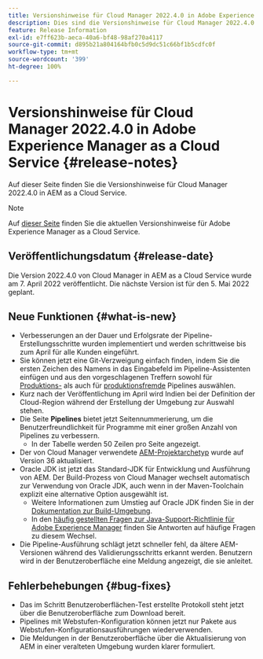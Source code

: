 ```yaml
---
title: Versionshinweise für Cloud Manager 2022.4.0 in Adobe Experience Manager as a Cloud Service
description: Dies sind die Versionshinweise für Cloud Manager 2022.4.0 in AEM as a Cloud Service.
feature: Release Information
exl-id: e7ff623b-aeca-40a6-bf48-98af270a4117
source-git-commit: d895b21a804164bfb0c5d9dc51c66bf1b5cdfc0f
workflow-type: tm+mt
source-wordcount: '399'
ht-degree: 100%

---
```


# Versionshinweise für Cloud Manager 2022.4.0 in Adobe Experience Manager as a Cloud Service {#release-notes}

Auf dieser Seite finden Sie die Versionshinweise für Cloud Manager 2022.4.0 in AEM as a Cloud Service.

>[!NOTE]
>
>Auf [dieser Seite](/help/release-notes/release-notes-cloud/release-notes-current.md) finden Sie die aktuellen Versionshinweise für Adobe Experience Manager as a Cloud Service.

## Veröffentlichungsdatum {#release-date}

Die Version 2022.4.0 von Cloud Manager in AEM as a Cloud Service wurde am 7. April 2022 veröffentlicht. Die nächste Version ist für den 5. Mai 2022 geplant.

## Neue Funktionen {#what-is-new}

* Verbesserungen an der Dauer und Erfolgsrate der Pipeline-Erstellungsschritte wurden implementiert und werden schrittweise bis zum April für alle Kunden eingeführt.
* Sie können jetzt eine Git-Verzweigung einfach finden, indem Sie die ersten Zeichen des Namens in das Eingabefeld im Pipeline-Assistenten einfügen und aus den vorgeschlagenen Treffern sowohl für [Produktions-](/help/implementing/cloud-manager/configuring-pipelines/configuring-production-pipelines.md) als auch für [produktionsfremde](/help/implementing/cloud-manager/configuring-pipelines/configuring-non-production-pipelines.md) Pipelines auswählen.
* Kurz nach der Veröffentlichung im April wird Indien bei der Definition der Cloud-Region während der Erstellung der Umgebung zur Auswahl stehen.
* Die Seite **Pipelines** bietet jetzt Seitennummerierung, um die Benutzerfreundlichkeit für Programme mit einer großen Anzahl von Pipelines zu verbessern.
   * In der Tabelle werden 50 Zeilen pro Seite angezeigt.
* Der von Cloud Manager verwendete [AEM-Projektarchetyp](https://experienceleague.adobe.com/docs/experience-manager-core-components/using/developing/archetype/overview.html?lang=de) wurde auf Version 36 aktualisiert.
* Oracle JDK ist jetzt das Standard-JDK für Entwicklung und Ausführung von AEM. Der Build-Prozess von Cloud Manager wechselt automatisch zur Verwendung von Oracle JDK, auch wenn in der Maven-Toolchain explizit eine alternative Option ausgewählt ist.
   * Weitere Informationen zum Umstieg auf Oracle JDK finden Sie in der [Dokumentation zur Build-Umgebung](/help/implementing/cloud-manager/getting-access-to-aem-in-cloud/build-environment-details.md#using-java-support).
   * In den [häufig gestellten Fragen zur Java-Support-Richtlinie für Adobe Experience Manager](https://experienceleague.adobe.com/docs/experience-manager-65/assets/Java_Policy_for_Adobe_Experience_Manager.pdf) finden Sie Antworten auf häufige Fragen zu diesem Wechsel.
* Die Pipeline-Ausführung schlägt jetzt schneller fehl, da ältere AEM-Versionen während des Validierungsschritts erkannt werden. Benutzern wird in der Benutzeroberfläche eine Meldung angezeigt, die sie anleitet.

## Fehlerbehebungen {#bug-fixes}

* Das im Schritt Benutzeroberflächen-Test erstellte Protokoll steht jetzt über die Benutzeroberfläche zum Download bereit.
* Pipelines mit Webstufen-Konfiguration können jetzt nur Pakete aus Webstufen-Konfigurationsausführungen wiederverwenden.
* Die Meldungen in der Benutzeroberfläche über die Aktualisierung von AEM in einer veralteten Umgebung wurden klarer formuliert.

